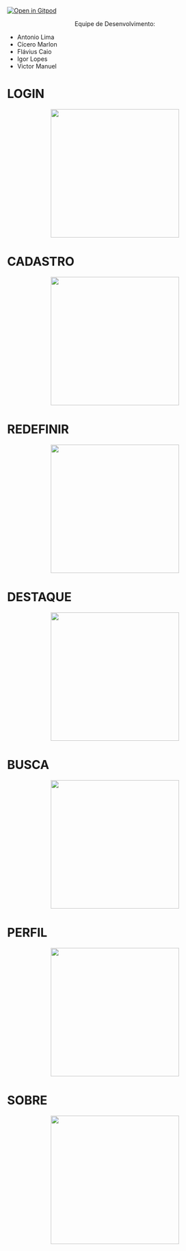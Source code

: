 [![Open in Gitpod](https://gitpod.io/button/open-in-gitpod.svg)](http://gitpod.io/#https://github.com/Victormbg/AllBuildingApp)
<br>

<p align="center">
Equipe de Desenvolvimento:

- Antonio Lima
- Cícero Marlon
- Flávius Caio
- Igor Lopes
- Victor Manuel
</p>

<h1>LOGIN</h1>
<!-- Login -->
<p align="center">
<img src="./src/assets/img/login.png" width="300px"><br>
</p>

<h1>CADASTRO</h1>
<!-- Cadastro -->
<p align="center">
<img src="./src/assets/img/loginCad.png" width="300px"><br>
</p>

<h1>REDEFINIR</h1>
<!-- Redefinir -->
<p align="center">
<img src="./src/assets/img/loginRed.png" width="300px"><br>
</p>

<h1>DESTAQUE</h1>
<!-- Destaque -->
<p align="center">
<img src="./src/assets/img/destaque.png" width="300px"><br>
</p>

<h1>BUSCA</h1>
<!-- Busca -->
<p align="center">
<img src="./src/assets/img/busca.png" width="300px"><br>
</p>

<h1>PERFIL</h1>
<!-- Perfil -->
<p align="center">
<img src="./src/assets/img/perfil.png" width="300px"><br>
</p>

<h1>SOBRE</h1>
<!-- Sobre -->
<p align="center">
<img src="./src/assets/img/Sobre.png" width="300px"><br>
</p>

